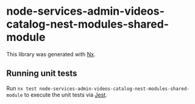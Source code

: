 # node-services-admin-videos-catalog-nest-modules-shared-module

This library was generated with [Nx](https://nx.dev).

## Running unit tests

Run `nx test node-services-admin-videos-catalog-nest-modules-shared-module` to execute the unit tests via [Jest](https://jestjs.io).
